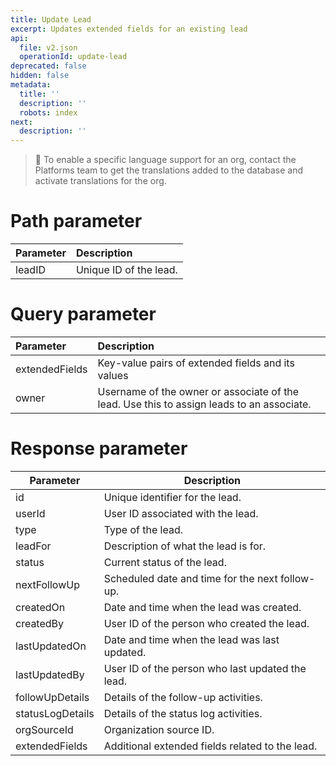 ```yaml
---
title: Update Lead
excerpt: Updates extended fields for an existing lead
api:
  file: v2.json
  operationId: update-lead
deprecated: false
hidden: false
metadata:
  title: ''
  description: ''
  robots: index
next:
  description: ''
---
```

> 📘 To enable a specific language support for an org, contact the Platforms team to get the translations added to the database and activate translations for the org.

# Path parameter

| Parameter | Description            |
| :-------- | :--------------------- |
| leadID    | Unique ID of the lead. |

# Query parameter

| Parameter      | Description                                                                               |
| :------------- | :---------------------------------------------------------------------------------------- |
| extendedFields | Key-value pairs of extended fields and its values                                         |
| owner          | Username of the owner or associate of the lead. Use this to assign leads to an associate. |

# Response parameter

| Parameter        | Description                                      |
| ---------------- | ------------------------------------------------ |
| id               | Unique identifier for the lead.                  |
| userId           | User ID associated with the lead.                |
| type             | Type of the lead.                                |
| leadFor          | Description of what the lead is for.             |
| status           | Current status of the lead.                      |
| nextFollowUp     | Scheduled date and time for the next follow-up.  |
| createdOn        | Date and time when the lead was created.         |
| createdBy        | User ID of the person who created the lead.      |
| lastUpdatedOn    | Date and time when the lead was last updated.    |
| lastUpdatedBy    | User ID of the person who last updated the lead. |
| followUpDetails  | Details of the follow-up activities.             |
| statusLogDetails | Details of the status log activities.            |
| orgSourceId      | Organization source ID.                          |
| extendedFields   | Additional extended fields related to the lead.  |